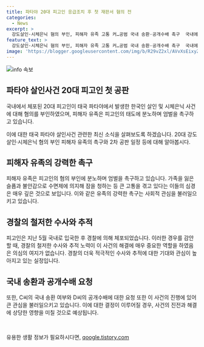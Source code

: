 ```yaml
---
title: 파타야 20대 피고인 응급조치 후 첫 재판서 혐의 전
categories:
  - News
excerpt: >
  강도살인·시체은닉 혐의 부인, 피해자 유족 고통 커…공범 국내 송환·공개수배 촉구  국내에서 체포된 태국 파타야 살인사건 공범이 7월 23일 첫 재판에서 혐의를 전면 부인하며 가족을 잃은 피해자 유족의 분노를 촉구했다. 피고인은 강도살인과 시체은닉 혐의를 부인하며 엄벌을 피하려고 애를 썼으나 유족은 그의 태도를 비판했다. 다른 공범의 국내 송환과 공개수배를 요청하면서 사건은 계속 수사 중이다. A씨의 2차 공판은 다음 달에 예정되어 있고, 검찰은 피해자의 여자친구를 국내로 송환해 증인 신문을 진행할 예정이다.
feature_text: >
  강도살인·시체은닉 혐의 부인, 피해자 유족 고통 커…공범 국내 송환·공개수배 촉구  국내에서 체포된 태국 파타야 살인사건 공범이 7월 23일 첫 재판에서 혐의를 전면 부인하며 가족을 잃은 피해자 유족의 분노를 촉구했다. 피고인은 강도살인과 시체은닉 혐의를 부인하며 엄벌을 피하려고 애를 썼으나 유족은 그의 태도를 비판했다. 다른 공범의 국내 송환과 공개수배를 요청하면서 사건은 계속 수사 중이다. A씨의 2차 공판은 다음 달에 예정되어 있고, 검찰은 피해자의 여자친구를 국내로 송환해 증인 신문을 진행할 예정이다.
image: 'https://blogger.googleusercontent.com/img/b/R29vZ2xl/AVvXsEixyZcFfHzMRdzZMjFBmAUKJYCLCGyLL1o632UiGVXcaFdKo_bkvkuCioo0uUKlGfBVcT3P84aROyZIXSBEx3Aw5nCQ3pTgDom1WDC4m8eifvWiAmWEEVb4x6G_l8C0QH225ldMjyaFvpxGEBGNO37VmDTDMHGhJPq73UglMfDca1-0aw/s1600/blogspot.png'
---
```


<p><img src="https://blogger.googleusercontent.com/img/b/R29vZ2xl/AVvXsEixyZcFfHzMRdzZMjFBmAUKJYCLCGyLL1o632UiGVXcaFdKo_bkvkuCioo0uUKlGfBVcT3P84aROyZIXSBEx3Aw5nCQ3pTgDom1WDC4m8eifvWiAmWEEVb4x6G_l8C0QH225ldMjyaFvpxGEBGNO37VmDTDMHGhJPq73UglMfDca1-0aw/s1600/blogspot.png" alt="info 속보" /></p>

<h2 data-ke-size="size26">파타야 살인사건 20대 피고인 첫 공판</h2>

<p data-ke-size="size16">국내에서 체포된 20대 피고인이 태국 파타야에서 발생한 한국인 살인 및 시체은닉 사건에 대해 혐의를 부인하였으며, 피해자 유족은 피고인의 태도에 분노하며 엄벌을 촉구하고 있습니다.</p>

<p data-ke-size="size16">이에 대한 태국 파타야 살인사건 관련한 최신 소식을 살펴보도록 하겠습니다. 20대 강도살인·시체은닉 혐의 부인 피해자 유족의 촉구와 2차 공판 일정 등에 대해 알아봅시다.</p>

<h2 data-ke-size="size24">피해자 유족의 강력한 촉구</h2>

<p data-ke-size="size16">피해자 유족은 피고인의 혐의 부인에 분노하며 엄벌을 촉구하고 있습니다. 가족을 잃은 슬픔과 불안감으로 수면제에 의지해 잠을 청하는 등 큰 고통을 겪고 있다는 이들의 심경은 매우 깊은 것으로 보입니다. 이와 같은 유족의 강력한 촉구는 사회적 관심을 불러일으키고 있습니다.</p>

<h2 data-ke-size="size24">경찰의 철저한 수사와 추적</h2>

<p data-ke-size="size16">피고인은 지난 5월 국내로 입국한 후 경찰에 의해 체포되었습니다. 이러한 경우를 감안할 때, 경찰의 철저한 수사와 추적 노력이 이 사건의 해결에 매우 중요한 역할을 하였음은 의심의 여지가 없습니다. 경찰의 더욱 적극적인 수사와 추적에 대한 기대와 관심이 높아지고 있는 실정입니다.</p>

<h2 data-ke-size="size24">국내 송환과 공개수배 요청</h2>

<p data-ke-size="size16">또한, C씨의 국내 송환 여부와 D씨의 공개수배에 대한 요청 또한 이 사건의 진행에 있어 큰 관심을 불러일으키고 있습니다. 이에 대한 결정이 이루어질 경우, 사건의 진전과 해결에 상당한 영향을 미칠 것으로 예상됩니다.</p>

<p data-ke-size="size16">&nbsp;</p>
유용한 생활 정보가 필요하시다면, <a href="https://qoogle.tistory.com" rel="dofollow">qoogle.tistory.com</a>


